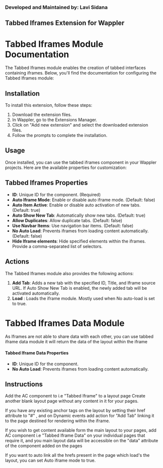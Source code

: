 ﻿### Developed and Maintained by: Lavi Sidana

## Tabbed Iframes Extension for Wappler

# Tabbed Iframes Module Documentation

The Tabbed Iframes module enables the creation of tabbed interfaces containing iframes. Below, you'll find the documentation for configuring the Tabbed Iframes module:

## Installation

To install this extension, follow these steps:

1. Download the extension files.
2. In Wappler, go to the Extensions Manager.
3. Click on "Add new extension" and select the downloaded extension files.
4. Follow the prompts to complete the installation.

## Usage

Once installed, you can use the tabbed iframes component in your Wappler projects. Here are the available properties for customization:

## Tabbed Iframes Properties

- **ID**: Unique ID for the component. (Required)
- **Auto Iframe Mode**: Enable or disable auto iframe mode. (Default: false)
- **Auto Item Active**: Enable or disable auto activation of new tabs. (Default: true)
- **Auto Show New Tab**: Automatically show new tabs. (Default: true)
- **Allow Duplicates**: Allow duplicate tabs. (Default: false)
- **Use Navbar Items**: Use navigation bar items. (Default: false)
- **No Auto Load**: Prevents iframes from loading content automatically. (Default: false)
- **Hide Iframe elements**: Hide specified elements within the iframes. Provide a comma-separated list of selectors.

## Actions

The Tabbed Iframes module also provides the following actions:

1. **Add Tab**: Adds a new tab with the specified ID, Title, and Iframe source URL. If Auto Show New Tab is enabled, the newly added tab will be activated automatically.
2. **Load** : Loads the iframe module. Mostly used when No auto-load is set to true.


# Tabbed Iframes Data Module

As Iframes are not able to share data with each other, you can use tabbed iframe data module it will return the data of the layout within the iframe


#### Tabbed Iframe Data Properties

- **ID**: Unique ID for the component.
- **No Auto Load**: Prevents iframes from loading content automatically.


## Instructions

Add the AC component to i.e "Tabbed  Iframe" to a layout page
Create another blank layout page without any content in it for your pages.

If you have any existing anchor tags on the layout by setting their href attribute to "#" , and on Dynamic events add action for "Add Tab" linking it to the page destined for rendering within the iframe.


If you wish to get content available form the main layout to your pages, add AC component  i.e "Tabbed Iframe Data" on your individual pages that require it, and you main layout data will be accessible on the "data" attribute of the component added on the pages

If you want to auto link all the hrefs present in the page which load's the layout, you can set Auto iframe mode to true.
